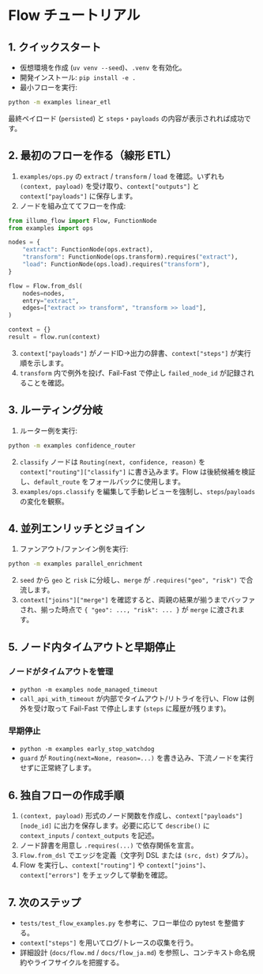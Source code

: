 # Flow チュートリアル

## 1. クイックスタート
- 仮想環境を作成 (`uv venv --seed`)、`.venv` を有効化。
- 開発インストール: `pip install -e .`
- 最小フローを実行:

```bash
python -m examples linear_etl
```

最終ペイロード (`persisted`) と `steps`・`payloads` の内容が表示されれば成功です。

## 2. 最初のフローを作る（線形 ETL）
1. `examples/ops.py` の `extract` / `transform` / `load` を確認。いずれも `(context, payload)` を受け取り、`context["outputs"]` と `context["payloads"]` に保存します。
2. ノードを組み立ててフローを作成:

```python
from illumo_flow import Flow, FunctionNode
from examples import ops

nodes = {
    "extract": FunctionNode(ops.extract),
    "transform": FunctionNode(ops.transform).requires("extract"),
    "load": FunctionNode(ops.load).requires("transform"),
}

flow = Flow.from_dsl(
    nodes=nodes,
    entry="extract",
    edges=["extract >> transform", "transform >> load"],
)

context = {}
result = flow.run(context)
```

3. `context["payloads"]` がノードID→出力の辞書、`context["steps"]` が実行順を示します。
4. `transform` 内で例外を投げ、Fail-Fast で停止し `failed_node_id` が記録されることを確認。

## 3. ルーティング分岐
1. ルーター例を実行:

```bash
python -m examples confidence_router
```

2. `classify` ノードは `Routing(next, confidence, reason)` を `context["routing"]["classify"]` に書き込みます。Flow は後続候補を検証し、`default_route` をフォールバックに使用します。
3. `examples/ops.classify` を編集して手動レビューを強制し、`steps`/`payloads` の変化を観察。

## 4. 並列エンリッチとジョイン
1. ファンアウト/ファンイン例を実行:

```bash
python -m examples parallel_enrichment
```

2. `seed` から `geo` と `risk` に分岐し、`merge` が `.requires("geo", "risk")` で合流します。
3. `context["joins"]["merge"]` を確認すると、両親の結果が揃うまでバッファされ、揃った時点で `{ "geo": ..., "risk": ... }` が `merge` に渡されます。

## 5. ノード内タイムアウトと早期停止
### ノードがタイムアウトを管理
- `python -m examples node_managed_timeout`
- `call_api_with_timeout` が内部でタイムアウト/リトライを行い、Flow は例外を受け取って Fail-Fast で停止します (`steps` に履歴が残ります)。

### 早期停止
- `python -m examples early_stop_watchdog`
- `guard` が `Routing(next=None, reason=...)` を書き込み、下流ノードを実行せずに正常終了します。

## 6. 独自フローの作成手順
1. `(context, payload)` 形式のノード関数を作成し、`context["payloads"][node_id]` に出力を保存します。必要に応じて `describe()` に `context_inputs` / `context_outputs` を記述。
2. ノード辞書を用意し `.requires(...)` で依存関係を宣言。
3. `Flow.from_dsl` でエッジを定義（文字列 DSL または `(src, dst)` タプル）。
4. Flow を実行し、`context["routing"]` や `context["joins"]`、`context["errors"]` をチェックして挙動を確認。

## 7. 次のステップ
- `tests/test_flow_examples.py` を参考に、フロー単位の pytest を整備する。
- `context["steps"]` を用いてログ/トレースの収集を行う。
- 詳細設計 (`docs/flow.md` / `docs/flow_ja.md`) を参照し、コンテキスト命名規約やライフサイクルを把握する。
